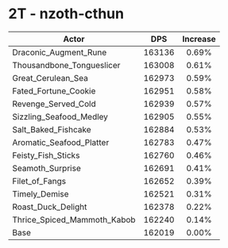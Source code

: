 # 2T - nzoth-cthun
| Actor | DPS | Increase |
|---|:---:|:---:|
|Draconic_Augment_Rune|163136|0.69%|
|Thousandbone_Tongueslicer|163008|0.61%|
|Great_Cerulean_Sea|162973|0.59%|
|Fated_Fortune_Cookie|162951|0.58%|
|Revenge_Served_Cold|162939|0.57%|
|Sizzling_Seafood_Medley|162905|0.55%|
|Salt_Baked_Fishcake|162884|0.53%|
|Aromatic_Seafood_Platter|162783|0.47%|
|Feisty_Fish_Sticks|162760|0.46%|
|Seamoth_Surprise|162691|0.41%|
|Filet_of_Fangs|162652|0.39%|
|Timely_Demise|162521|0.31%|
|Roast_Duck_Delight|162378|0.22%|
|Thrice_Spiced_Mammoth_Kabob|162240|0.14%|
|Base|162019|0.00%|
